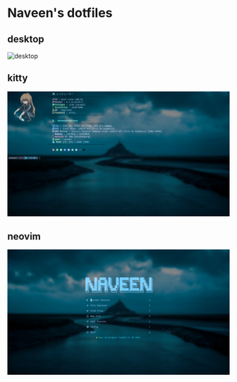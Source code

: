 # Naveen's dotfiles

## desktop
![desktop](./wallpapers/static/desktop.png)

## kitty
![desktop](./wallpapers/static/kitty.png)

## neovim
![Greeting](./wallpapers/static/neovim.png)

